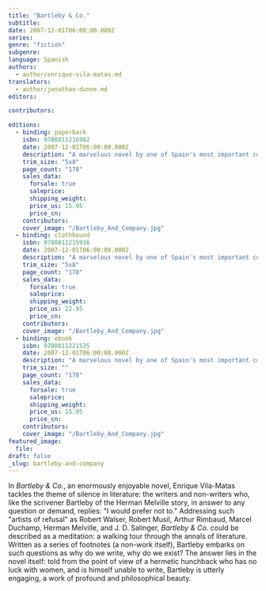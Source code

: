 ```yaml
---
title: "Bartleby & Co."
subtitle:
date: 2007-12-01T06:00:00.000Z
series:
genre: "fiction"
subgenre:
language: Spanish
authors:
  - author/enrique-vila-matas.md
translators:
  - author/jonathan-dunne.md
editors:

contributors:

editions:
  - binding: paperback
    isbn: 9780811216982
    date: 2007-12-01T06:00:00.000Z
    description: "A marvelous novel by one of Spain's most important contemporary authors, in which a clerk in a Barcelona office takes us on a romping tour of world literature "
    trim_size: "5x8"
    page_count: "178"
    sales_data:
      forsale: true
      saleprice:
      shipping_weight:
      price_us: 15.95
      price_cn:
    contributors:
    cover_image: "/Bartleby_And_Company.jpg"
  - binding: clothbound
    isbn: 9780811215916
    date: 2007-12-01T06:00:00.000Z
    description: "A marvelous novel by one of Spain's most important contemporary authors, in which a clerk in a Barcelona office takes us on a romping tour of world literature "
    trim_size: "5x8"
    page_count: "178"
    sales_data:
      forsale: true
      saleprice:
      shipping_weight:
      price_us: 22.95
      price_cn:
    contributors:
    cover_image: "/Bartleby_And_Company.jpg"
  - binding: ebook
    isbn: 9780811221535
    date: 2007-12-01T06:00:00.000Z
    description: "A marvelous novel by one of Spain's most important contemporary authors, in which a clerk in a Barcelona office takes us on a romping tour of world literature "
    trim_size: ""
    page_count: "178"
    sales_data:
      forsale: true
      saleprice:
      shipping_weight:
      price_us: 15.95
      price_cn:
    contributors:
    cover_image: "/Bartleby_And_Company.jpg"
featured_image:
  file:
draft: false
_slug: bartleby-and-company
---
```


In _Bartleby & Co._, an enormously enjoyable novel, Enrique Vila-Matas tackles the theme of silence in literature: the writers and non-writers who, like the scrivener Bartleby of the Herman Melville story, in answer to any question or demand, replies: "I would prefer not to." Addressing such "artists of refusal" as Robert Walser, Robert Musil, Arthur Rimbaud, Marcel Duchamp, Herman Melville, and J. D. Salinger, _Bartleby & Co._ could be described as a meditation: a walking tour through the annals of literature. Written as a series of footnotes (a non-work itself), Bartleby embarks on such questions as why do we write, why do we exist? The answer lies in the novel itself: told from the point of view of a hermetic hunchback who has no luck with women, and is himself unable to write, Bartleby is utterly engaging, a work of profound and philosophical beauty.

